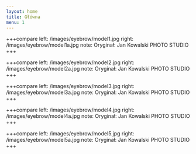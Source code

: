 ```yaml
---
layout: home
title: Główna
menu: 1
---
```


+++compare
left: /images/eyebrow/model1.jpg
right: /images/eyebrow/model1a.jpg
note: Oryginał: Jan Kowalski PHOTO STUDIO
+++

+++compare
left: /images/eyebrow/model2.jpg
right: /images/eyebrow/model2a.jpg
note: Oryginał: Jan Kowalski PHOTO STUDIO
+++

+++compare
left: /images/eyebrow/model3.jpg
right: /images/eyebrow/model3a.jpg
note: Oryginał: Jan Kowalski PHOTO STUDIO
+++

+++compare
left: /images/eyebrow/model4.jpg
right: /images/eyebrow/model4a.jpg
note: Oryginał: Jan Kowalski PHOTO STUDIO
+++

+++compare
left: /images/eyebrow/model5.jpg
right: /images/eyebrow/model5a.jpg
note: Oryginał: Jan Kowalski PHOTO STUDIO
+++
